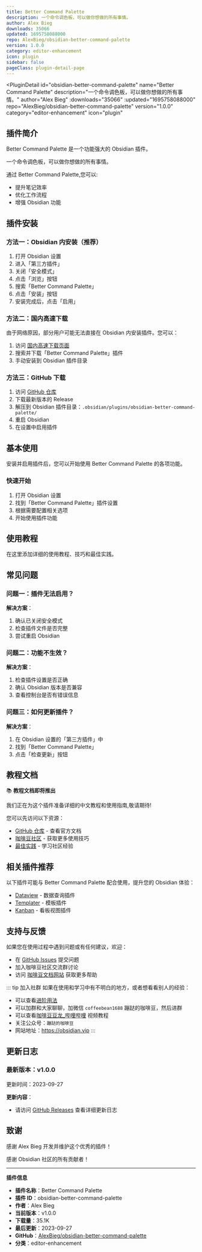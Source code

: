 ```yaml
---
title: Better Command Palette
description: 一个命令调色板，可以做你想做的所有事情。
author: Alex Bieg
downloads: 35066
updated: 1695758088000
repo: AlexBieg/obsidian-better-command-palette
version: 1.0.0
category: editor-enhancement
icon: plugin
sidebar: false
pageClass: plugin-detail-page
---
```


<PluginDetail
  id="obsidian-better-command-palette"
  name="Better Command Palette"
  description="一个命令调色板，可以做你想做的所有事情。"
  author="Alex Bieg"
  :downloads="35066"
  :updated="1695758088000"
  repo="AlexBieg/obsidian-better-command-palette"
  version="1.0.0"
  category="editor-enhancement"
  icon="plugin"
>

<!-- AUTO_GENERATED_START -->
## 插件简介

Better Command Palette 是一个功能强大的 Obsidian 插件。

一个命令调色板，可以做你想做的所有事情。

通过 Better Command Palette,您可以:

- 提升笔记效率
- 优化工作流程
- 增强 Obsidian 功能

<!-- AUTO_GENERATED_END -->

<!-- AUTO_GENERATED_START -->
## 插件安装

### 方法一：Obsidian 内安装（推荐）

1. 打开 Obsidian 设置
2. 进入「第三方插件」
3. 关闭「安全模式」
4. 点击「浏览」按钮
5. 搜索「Better Command Palette」
6. 点击「安装」按钮
7. 安装完成后，点击「启用」

### 方法二：国内高速下载

由于网络原因，部分用户可能无法直接在 Obsidian 内安装插件。您可以：

1. 访问 [国内高速下载页面](/zh/documentation/obsidian-plugins-download.html)
2. 搜索并下载「Better Command Palette」插件
3. 手动安装到 Obsidian 插件目录

### 方法三：GitHub 下载

1. 访问 [GitHub 仓库](https://github.com/AlexBieg/obsidian-better-command-palette)
2. 下载最新版本的 Release
3. 解压到 Obsidian 插件目录：`.obsidian/plugins/obsidian-better-command-palette/`
4. 重启 Obsidian
5. 在设置中启用插件

## 基本使用

安装并启用插件后，您可以开始使用 Better Command Palette 的各项功能。

### 快速开始

1. 打开 Obsidian 设置
2. 找到「Better Command Palette」插件设置
3. 根据需要配置相关选项
4. 开始使用插件功能

<!-- AUTO_GENERATED_END -->

<!-- CUSTOM_CONTENT_START:tutorial -->
## 使用教程

在这里添加详细的使用教程、技巧和最佳实践。

<!-- CUSTOM_CONTENT_END:tutorial -->

<!-- SHARED_CONTENT_START -->
## 常见问题

### 问题一：插件无法启用？

**解决方案**：
1. 确认已关闭安全模式
2. 检查插件文件是否完整
3. 尝试重启 Obsidian

### 问题二：功能不生效？

**解决方案**：
1. 检查插件设置是否正确
2. 确认 Obsidian 版本是否兼容
3. 查看控制台是否有错误信息

### 问题三：如何更新插件？

**解决方案**：
1. 在 Obsidian 设置的「第三方插件」中
2. 找到「Better Command Palette」
3. 点击「检查更新」按钮

## 教程文档

📚 **教程文档即将推出**

我们正在为这个插件准备详细的中文教程和使用指南,敬请期待!

您可以先访问以下资源：
- [GitHub 仓库](https://github.com/AlexBieg/obsidian-better-command-palette) - 查看官方文档
- [咖啡豆社区](/zh/bases/) - 获取更多使用技巧
- [最佳实践](/zh/best-practices/) - 学习社区经验

## 相关插件推荐

以下插件可能与 Better Command Palette 配合使用，提升您的 Obsidian 体验：

- [Dataview](/zh/plugins/dataview.html) - 数据查询插件
- [Templater](/zh/plugins/templater-obsidian.html) - 模板插件
- [Kanban](/zh/plugins/obsidian-kanban.html) - 看板视图插件

## 支持与反馈

如果您在使用过程中遇到问题或有任何建议，欢迎：

- 在 [GitHub Issues](https://github.com/AlexBieg/obsidian-better-command-palette/issues) 提交问题
- 加入咖啡豆社区交流群讨论
- 访问 [咖啡豆文档网站](https://obsidian.vip) 获取更多帮助

::: tip 加入社群
如果在使用和学习中有不明白的地方，或者想看看别人的经验：
- 可以查看[进阶用法](/zh/advanced)
- 可以加群和大家聊聊，加微信 `coffeebean1688` 蹦跶的咖啡豆，然后进群
- 可以查看[咖啡豆豆龙_哔哩哔哩](https://space.bilibili.com/618777356) 视频教程
- 关注公众号：`蹦跶的咖啡豆`
- 网站地址：https://obsidian.vip
:::
<!-- SHARED_CONTENT_END -->

<!-- AUTO_GENERATED_START -->
## 更新日志

### 最新版本：v1.0.0

更新时间：2023-09-27

**更新内容**：
- 请访问 [GitHub Releases](https://github.com/AlexBieg/obsidian-better-command-palette/releases) 查看详细更新日志

## 致谢

感谢 Alex Bieg 开发并维护这个优秀的插件！

感谢 Obsidian 社区的所有贡献者！

---

**插件信息**
- **插件名称**：Better Command Palette
- **插件 ID**：obsidian-better-command-palette
- **作者**：Alex Bieg
- **当前版本**：v1.0.0
- **下载量**：35.1K
- **最后更新**：2023-09-27
- **GitHub**：[AlexBieg/obsidian-better-command-palette](https://github.com/AlexBieg/obsidian-better-command-palette)
- **分类**：editor-enhancement
<!-- AUTO_GENERATED_END -->

</PluginDetail>

